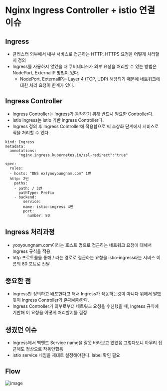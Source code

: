 #  Nginx Ingress Controller + istio 연결 이슈 


## Ingress 
- 클러스터 외부에서 내부 서비스로 접근하는 HTTP, HTTPS 요청을 어떻게 처리할지 정의
- Ingress를 사용하지 않았을 때 쿠버네티스가 외부 요청을 처리할 수 있는 방법은 NodePort, ExternalIP 방법이 있다. 
  - NodePort, ExternalIP는 Layer 4 (TCP, UDP) 해당되기 때문에 네트워크에 대한 처리 요청이 한계가 있다.

## Ingress Controller 
- Ingress Controller는 Ingress가 동작하기 위해 반드시 필요한 Controller다.
- Istio Ingress는 istio 기반 Ingress Controller다.
- Ingress 정의 후 Ingress Controller에 적용함으로 써 추상화 단계에서 서비스로직을 처리할 수 있다. 

```agsl
kind: Ingress
metadata:
  annotations:
      "nginx.ingress.kubernetes.io/ssl-redirect":"true"
      
spec:
  rules:
  - hosts: "DNS ex)yooyoungnam.com" 1번 
  http: 2번
    paths:
    - path: / 3번
      pathType: Prefix
    - backend:
        service:
        name: istio-ingress 4번
        port:
          number: 80
```

## Ingress 처리과정
- yooyoungnam.com이라는 호스트 명으로 접근하는 네트워크 요청에 대해서 Ingress 규칙을 적용
- http 프로토콜을 통해 / 라는 경로로 접근하는 요청을 istio-ingress라는 서비스 이름의 80 포트로 전달

## 중요한 점
- Ingress만 정의하고 배포한다고 해서 Ingress가 작동하는것이 아니다 위에서 말했듯이 Ingress Controller가 존재해야한다.
- Ingress Controller가 외부로부터 네트워크 요청을 수신했을 때, Ingress 규칙에 기반해 이 요청을 어떻게 처리할지를 결정


## 생겼던 이슈 
- Ingress에서 백엔드 Service name을 잘못 바라보고 있었음 그렇다보니 아무리 접근해도 정상으로 작동안했음
- istio service 네임을 제대로 설정해야한다. label 확인 필요 

## Flow
![image](https://github.com/youyoungnam/kubernetes-implement/assets/60678531/72c8fb75-b604-4405-ba15-71b8773d1e85)



